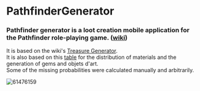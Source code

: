 # PathfinderGenerator

### Pathfinder generator is a loot creation mobile application for the Pathfinder role-playing game. ([wiki](https://www.pathfinder-fr.org/Wiki/))
It is based on the wiki's [Treasure Generator](https://www.pathfinder-fr.org/Wiki/Pathfinder-RPG.G%C3%A9n%C3%A9rateur%20de%20tr%C3%A9sors.ashx).  
It is also based on this [table](/Ressources/Generateur_de_tresor.ods) for the distribution of materials and the generation of gems and objets d'art.  
Some of the missing probabilities were calculated manually and arbitrarily.

![61476159](https://github.com/user-attachments/assets/d1feaf6a-fc28-4fc1-a468-0b0389cb912a)
